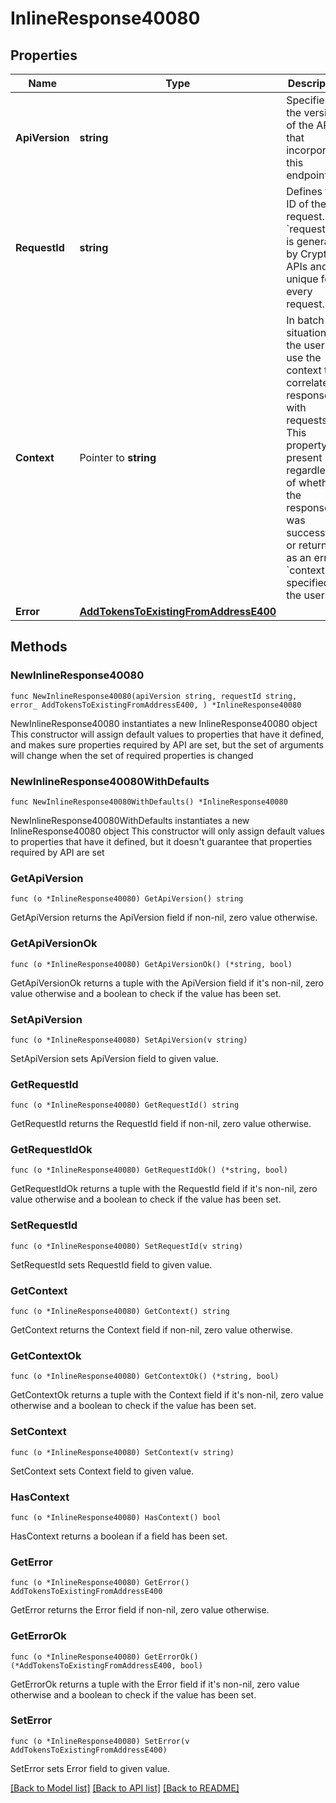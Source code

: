 # InlineResponse40080

## Properties

Name | Type | Description | Notes
------------ | ------------- | ------------- | -------------
**ApiVersion** | **string** | Specifies the version of the API that incorporates this endpoint. | 
**RequestId** | **string** | Defines the ID of the request. The &#x60;requestId&#x60; is generated by Crypto APIs and it&#39;s unique for every request. | 
**Context** | Pointer to **string** | In batch situations the user can use the context to correlate responses with requests. This property is present regardless of whether the response was successful or returned as an error. &#x60;context&#x60; is specified by the user. | [optional] 
**Error** | [**AddTokensToExistingFromAddressE400**](AddTokensToExistingFromAddressE400.md) |  | 

## Methods

### NewInlineResponse40080

`func NewInlineResponse40080(apiVersion string, requestId string, error_ AddTokensToExistingFromAddressE400, ) *InlineResponse40080`

NewInlineResponse40080 instantiates a new InlineResponse40080 object
This constructor will assign default values to properties that have it defined,
and makes sure properties required by API are set, but the set of arguments
will change when the set of required properties is changed

### NewInlineResponse40080WithDefaults

`func NewInlineResponse40080WithDefaults() *InlineResponse40080`

NewInlineResponse40080WithDefaults instantiates a new InlineResponse40080 object
This constructor will only assign default values to properties that have it defined,
but it doesn't guarantee that properties required by API are set

### GetApiVersion

`func (o *InlineResponse40080) GetApiVersion() string`

GetApiVersion returns the ApiVersion field if non-nil, zero value otherwise.

### GetApiVersionOk

`func (o *InlineResponse40080) GetApiVersionOk() (*string, bool)`

GetApiVersionOk returns a tuple with the ApiVersion field if it's non-nil, zero value otherwise
and a boolean to check if the value has been set.

### SetApiVersion

`func (o *InlineResponse40080) SetApiVersion(v string)`

SetApiVersion sets ApiVersion field to given value.


### GetRequestId

`func (o *InlineResponse40080) GetRequestId() string`

GetRequestId returns the RequestId field if non-nil, zero value otherwise.

### GetRequestIdOk

`func (o *InlineResponse40080) GetRequestIdOk() (*string, bool)`

GetRequestIdOk returns a tuple with the RequestId field if it's non-nil, zero value otherwise
and a boolean to check if the value has been set.

### SetRequestId

`func (o *InlineResponse40080) SetRequestId(v string)`

SetRequestId sets RequestId field to given value.


### GetContext

`func (o *InlineResponse40080) GetContext() string`

GetContext returns the Context field if non-nil, zero value otherwise.

### GetContextOk

`func (o *InlineResponse40080) GetContextOk() (*string, bool)`

GetContextOk returns a tuple with the Context field if it's non-nil, zero value otherwise
and a boolean to check if the value has been set.

### SetContext

`func (o *InlineResponse40080) SetContext(v string)`

SetContext sets Context field to given value.

### HasContext

`func (o *InlineResponse40080) HasContext() bool`

HasContext returns a boolean if a field has been set.

### GetError

`func (o *InlineResponse40080) GetError() AddTokensToExistingFromAddressE400`

GetError returns the Error field if non-nil, zero value otherwise.

### GetErrorOk

`func (o *InlineResponse40080) GetErrorOk() (*AddTokensToExistingFromAddressE400, bool)`

GetErrorOk returns a tuple with the Error field if it's non-nil, zero value otherwise
and a boolean to check if the value has been set.

### SetError

`func (o *InlineResponse40080) SetError(v AddTokensToExistingFromAddressE400)`

SetError sets Error field to given value.



[[Back to Model list]](../README.md#documentation-for-models) [[Back to API list]](../README.md#documentation-for-api-endpoints) [[Back to README]](../README.md)


